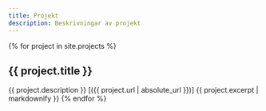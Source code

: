 ```yaml
---
title: Projekt
description: Beskrivningar av projekt
---
```


{% for project in site.projects %}
## {{ project.title }}
{{ project.description }}
[({{ project.url | absolute_url }})]
{{ project.excerpt | markdownify }}
{% endfor %}
